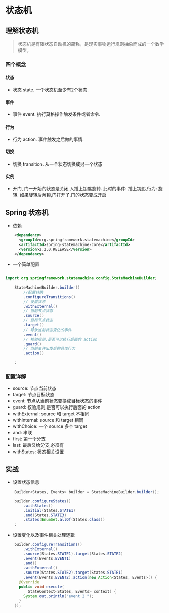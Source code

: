 # 状态机
## 理解状态机
> 状态机是有限状态自动机的简称，是现实事物运行规则抽象而成的一个数学模型。

### 四个概念

#### 状态
- 状态 state. 一个状态机至少有2个状态. 

#### 事件
- 事件 event. 执行莫格操作触发条件或者命令.

#### 行为
- 行为 action. 事件触发之后做的事情.

#### 切换
- 切换 transition. 从一个状态切换成另一个状态

#### 实例
- 开门, 门一开始的状态是关闭,人插上钥匙旋转. 此时的事件: 插上钥匙,行为: 旋转. 如果旋转后解锁,门打开了.门的状态变成开启


## Spring 状态机
- 依赖

```xml
    <dependency>
      <groupId>org.springframework.statemachine</groupId>
      <artifactId>spring-statemachine-core</artifactId>
      <version>2.2.0.RELEASE</version>
    </dependency>

```

- 一个简单配置

```java

import org.springframework.statemachine.config.StateMachineBuilder;

    StateMachineBuilder.builder()
        //配置转换
        .configureTransitions()
        // 设置状态
        .withExternal()
        // 当前节点状态
        .source()
        // 目标节点状态
        .target()
        // 导致当前状态变化的事件
        .event()
        // 校验规则,是否可以执行后面的 action 
        .guard()
        // 当前事件出发后的具体行为
        .action()

    ;

```
### 配置详解
- source: 节点当前状态
- target: 节点目标状态
- event: 节点从当前状态变换成目标状态的事件
- guard: 校验规则,是否可以执行后面的 action
- withExternal: source 和 target 不相同
- withInternal: source 和 target 相同
- withChoice: 一个 source 多个 target 
- and: 串联
- first: 第一个分支
- last: 最后又给分支,必须有
- withStates: 状态相关设置

## 实战
- 设置状态信息

```java
    Builder<States, Events> builder = StateMachineBuilder.builder();

    builder.configureStates()
        .withStates()
        .initial(States.STATE1)
        .end(States.STATE3)
        .states(EnumSet.allOf(States.class))
    ;

```

- 设置变化以及事件相关处理逻辑

```java
    builder.configureTransitions()
        .withExternal()
        .source(States.STATE1).target(States.STATE2)
        .event(Events.EVENT1)
        .and()
        .withExternal()
        .source(States.STATE2).target(States.STATE1)
        .event(Events.EVENT2).action(new Action<States, Events>() {
      @Override
      public void execute(
          StateContext<States, Events> context) {
        System.out.println("event 2 ");
      }
    });

```